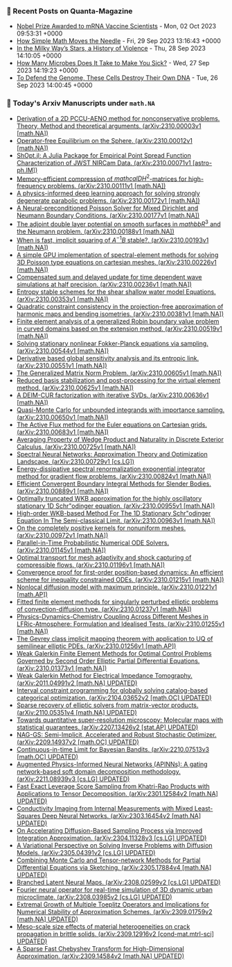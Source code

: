 ### 📝 Recent Posts on Quanta-Magazine
<!-- quanta starts -->
* <a href="https://www.quantamagazine.org/covid-19-mrna-vaccines-win-nobel-prize-for-medicine-2023-20231002/">Nobel Prize Awarded to mRNA Vaccine Scientists</a> - Mon, 02 Oct 2023 09:53:31 +0000
* <a href="https://www.quantamagazine.org/how-simple-math-moves-the-needle-20230929/">How Simple Math Moves the Needle</a> - Fri, 29 Sep 2023 13:16:43 +0000
* <a href="https://www.quantamagazine.org/in-the-milky-ways-stars-a-history-of-violence-20230928/">In the Milky Way’s Stars, a History of Violence</a> - Thu, 28 Sep 2023 14:10:05 +0000
* <a href="https://www.quantamagazine.org/how-many-microbes-does-it-take-to-make-you-sick-20230927/">How Many Microbes Does It Take to Make You Sick?</a> - Wed, 27 Sep 2023 14:19:23 +0000
* <a href="https://www.quantamagazine.org/to-defend-the-genome-these-cells-destroy-their-own-dna-20230926/">To Defend the Genome, These Cells Destroy Their Own DNA</a> - Tue, 26 Sep 2023 14:00:45 +0000
<!-- quanta ends -->
### 📝 Today's Arxiv Manuscripts under ``math.NA``
<!-- arxiv-math-na starts -->
* <a href="http://arxiv.org/abs/2310.00003">Derivation of a 2D PCCU-AENO method for nonconservative problems. Theory, Method and theoretical arguments. (arXiv:2310.00003v1 [math.NA])</a>
* <a href="http://arxiv.org/abs/2310.00012">Operator-free Equilibrium on the Sphere. (arXiv:2310.00012v1 [math.NA])</a>
* <a href="http://arxiv.org/abs/2310.00071">ShOpt.jl: A Julia Package for Empirical Point Spread Function Characterization of JWST NIRCam Data. (arXiv:2310.00071v1 [astro-ph.IM])</a>
* <a href="http://arxiv.org/abs/2310.00111">Memory-efficient compression of $mathcal{DH}^2$-matrices for high-frequency problems. (arXiv:2310.00111v1 [math.NA])</a>
* <a href="http://arxiv.org/abs/2310.00172">A physics-informed deep learning approach for solving strongly degenerate parabolic problems. (arXiv:2310.00172v1 [math.NA])</a>
* <a href="http://arxiv.org/abs/2310.00177">A Neural-preconditioned Poisson Solver for Mixed Dirichlet and Neumann Boundary Conditions. (arXiv:2310.00177v1 [math.NA])</a>
* <a href="http://arxiv.org/abs/2310.00188">The adjoint double layer potential on smooth surfaces in $mathbb{R}^3$ and the Neumann problem. (arXiv:2310.00188v1 [math.NA])</a>
* <a href="http://arxiv.org/abs/2310.00193">When is fast, implicit squaring of $A^{-1}B$ stable?. (arXiv:2310.00193v1 [math.NA])</a>
* <a href="http://arxiv.org/abs/2310.00226">A simple GPU implementation of spectral-element methods for solving 3D Poisson type equations on cartesian meshes. (arXiv:2310.00226v1 [math.NA])</a>
* <a href="http://arxiv.org/abs/2310.00236">Compensated sum and delayed update for time dependent wave simulations at half precision. (arXiv:2310.00236v1 [math.NA])</a>
* <a href="http://arxiv.org/abs/2310.00353">Entropy stable schemes for the shear shallow water model Equations. (arXiv:2310.00353v1 [math.NA])</a>
* <a href="http://arxiv.org/abs/2310.00381">Quadratic constraint consistency in the projection-free approximation of harmonic maps and bending isometries. (arXiv:2310.00381v1 [math.NA])</a>
* <a href="http://arxiv.org/abs/2310.00519">Finite element analysis of a generalized Robin boundary value problem in curved domains based on the extension method. (arXiv:2310.00519v1 [math.NA])</a>
* <a href="http://arxiv.org/abs/2310.00544">Solving stationary nonlinear Fokker-Planck equations via sampling. (arXiv:2310.00544v1 [math.NA])</a>
* <a href="http://arxiv.org/abs/2310.00551">Derivative based global sensitivity analysis and its entropic link. (arXiv:2310.00551v1 [math.NA])</a>
* <a href="http://arxiv.org/abs/2310.00605">The Generalized Matrix Norm Problem. (arXiv:2310.00605v1 [math.NA])</a>
* <a href="http://arxiv.org/abs/2310.00625">Reduced basis stabilization and post-processing for the virtual element method. (arXiv:2310.00625v1 [math.NA])</a>
* <a href="http://arxiv.org/abs/2310.00636">A DEIM-CUR factorization with iterative SVDs. (arXiv:2310.00636v1 [math.NA])</a>
* <a href="http://arxiv.org/abs/2310.00650">Quasi-Monte Carlo for unbounded integrands with importance sampling. (arXiv:2310.00650v1 [math.NA])</a>
* <a href="http://arxiv.org/abs/2310.00683">The Active Flux method for the Euler equations on Cartesian grids. (arXiv:2310.00683v1 [math.NA])</a>
* <a href="http://arxiv.org/abs/2310.00725">Averaging Property of Wedge Product and Naturality in Discrete Exterior Calculus. (arXiv:2310.00725v1 [math.NA])</a>
* <a href="http://arxiv.org/abs/2310.00729">Spectral Neural Networks: Approximation Theory and Optimization Landscape. (arXiv:2310.00729v1 [cs.LG])</a>
* <a href="http://arxiv.org/abs/2310.00824">Energy-dissipative spectral renormalization exponential integrator method for gradient flow problems. (arXiv:2310.00824v1 [math.NA])</a>
* <a href="http://arxiv.org/abs/2310.00889">Efficient Convergent Boundary Integral Methods for Slender Bodies. (arXiv:2310.00889v1 [math.NA])</a>
* <a href="http://arxiv.org/abs/2310.00955">Optimally truncated WKB approximation for the highly oscillatory stationary 1D Schr"odinger equation. (arXiv:2310.00955v1 [math.NA])</a>
* <a href="http://arxiv.org/abs/2310.00963">High-order WKB-based Method For The 1D Stationary Schr"odinger Equation In The Semi-classical Limit. (arXiv:2310.00963v1 [math.NA])</a>
* <a href="http://arxiv.org/abs/2310.00972">On the completely positive kernels for nonuniform meshes. (arXiv:2310.00972v1 [math.NA])</a>
* <a href="http://arxiv.org/abs/2310.01145">Parallel-in-Time Probabilistic Numerical ODE Solvers. (arXiv:2310.01145v1 [math.NA])</a>
* <a href="http://arxiv.org/abs/2310.01196">Optimal transport for mesh adaptivity and shock capturing of compressible flows. (arXiv:2310.01196v1 [math.NA])</a>
* <a href="http://arxiv.org/abs/2310.01215">Convergence proof for first-order position-based dynamics: An efficient scheme for inequality constrained ODEs. (arXiv:2310.01215v1 [math.NA])</a>
* <a href="http://arxiv.org/abs/2310.01221">Nonlocal diffusion model with maximum principle. (arXiv:2310.01221v1 [math.AP])</a>
* <a href="http://arxiv.org/abs/2310.01237">Fitted finite element methods for singularly perturbed elliptic problems of convection-diffusion type. (arXiv:2310.01237v1 [math.NA])</a>
* <a href="http://arxiv.org/abs/2310.01255">Physics-Dynamics-Chemistry Coupling Across Different Meshes in LFRic-Atmosphere: Formulation and Idealised Tests. (arXiv:2310.01255v1 [math.NA])</a>
* <a href="http://arxiv.org/abs/2310.01256">The Gevrey class implicit mapping theorem with application to UQ of semilinear elliptic PDEs. (arXiv:2310.01256v1 [math.AP])</a>
* <a href="http://arxiv.org/abs/2310.01373">Weak Galerkin Finite Element Methods for Optimal Control Problems Governed by Second Order Elliptic Partial Differential Equations. (arXiv:2310.01373v1 [math.NA])</a>
* <a href="http://arxiv.org/abs/2011.04991">Weak Galerkin Method for Electrical Impedance Tomography. (arXiv:2011.04991v2 [math.NA] UPDATED)</a>
* <a href="http://arxiv.org/abs/2104.03652">Interval constraint programming for globally solving catalog-based categorical optimization. (arXiv:2104.03652v2 [math.OC] UPDATED)</a>
* <a href="http://arxiv.org/abs/2110.05351">Sparse recovery of elliptic solvers from matrix-vector products. (arXiv:2110.05351v4 [math.NA] UPDATED)</a>
* <a href="http://arxiv.org/abs/2207.13426">Towards quantitative super-resolution microscopy: Molecular maps with statistical guarantees. (arXiv:2207.13426v2 [stat.AP] UPDATED)</a>
* <a href="http://arxiv.org/abs/2209.14937">NAG-GS: Semi-Implicit, Accelerated and Robust Stochastic Optimizer. (arXiv:2209.14937v2 [math.OC] UPDATED)</a>
* <a href="http://arxiv.org/abs/2210.07513">Continuous-in-time Limit for Bayesian Bandits. (arXiv:2210.07513v3 [math.OC] UPDATED)</a>
* <a href="http://arxiv.org/abs/2211.08939">Augmented Physics-Informed Neural Networks (APINNs): A gating network-based soft domain decomposition methodology. (arXiv:2211.08939v3 [cs.LG] UPDATED)</a>
* <a href="http://arxiv.org/abs/2301.12584">Fast Exact Leverage Score Sampling from Khatri-Rao Products with Applications to Tensor Decomposition. (arXiv:2301.12584v2 [math.NA] UPDATED)</a>
* <a href="http://arxiv.org/abs/2303.16454">Conductivity Imaging from Internal Measurements with Mixed Least-Squares Deep Neural Networks. (arXiv:2303.16454v2 [math.NA] UPDATED)</a>
* <a href="http://arxiv.org/abs/2304.11328">On Accelerating Diffusion-Based Sampling Process via Improved Integration Approximation. (arXiv:2304.11328v3 [cs.LG] UPDATED)</a>
* <a href="http://arxiv.org/abs/2305.04391">A Variational Perspective on Solving Inverse Problems with Diffusion Models. (arXiv:2305.04391v2 [cs.LG] UPDATED)</a>
* <a href="http://arxiv.org/abs/2305.17884">Combining Monte Carlo and Tensor-network Methods for Partial Differential Equations via Sketching. (arXiv:2305.17884v4 [math.NA] UPDATED)</a>
* <a href="http://arxiv.org/abs/2308.02599">Branched Latent Neural Maps. (arXiv:2308.02599v2 [cs.LG] UPDATED)</a>
* <a href="http://arxiv.org/abs/2308.03985">Fourier neural operator for real-time simulation of 3D dynamic urban microclimate. (arXiv:2308.03985v2 [cs.LG] UPDATED)</a>
* <a href="http://arxiv.org/abs/2309.01759">Extremal Growth of Multiple Toeplitz Operators and Implications for Numerical Stability of Approximation Schemes. (arXiv:2309.01759v2 [math.NA] UPDATED)</a>
* <a href="http://arxiv.org/abs/2309.12916">Meso-scale size effects of material heterogeneities on crack propagation in brittle solids. (arXiv:2309.12916v2 [cond-mat.mtrl-sci] UPDATED)</a>
* <a href="http://arxiv.org/abs/2309.14584">A Sparse Fast Chebyshev Transform for High-Dimensional Approximation. (arXiv:2309.14584v2 [math.NA] UPDATED)</a>
<!-- arxiv-math-na ends -->
